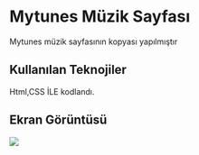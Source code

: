 <h1> Mytunes Müzik Sayfası </h1>

 Mytunes müzik sayfasının kopyası yapılmıştır 

<h2>Kullanılan Teknojiler </h2>

Html,CSS İLE kodlandı.

<h2>Ekran Görüntüsü</h2>

![](ekran.gif)